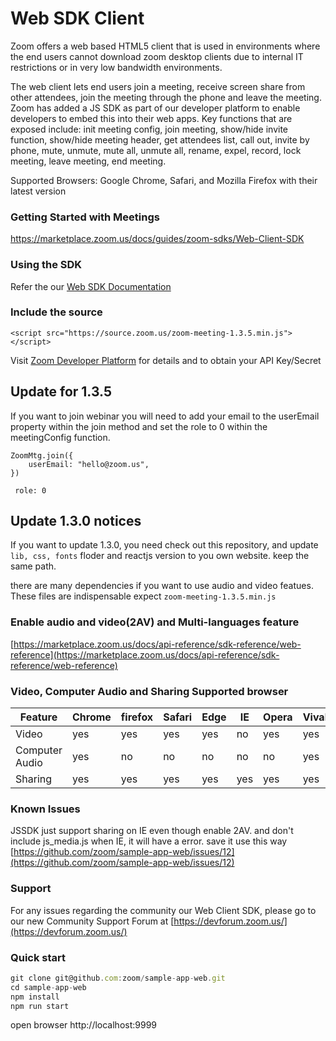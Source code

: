 # Web SDK Client

Zoom offers a web based HTML5 client that is used in environments where the end users cannot download zoom desktop clients due to internal IT restrictions or in very low bandwidth environments. 

The web client lets end users join a meeting, receive screen share from other attendees, join the meeting through the phone and leave the meeting. Zoom has added a JS SDK as part of our developer platform to enable developers to embed this into their web apps. Key functions that are exposed include: init meeting config, join meeting, show/hide invite function, show/hide meeting header, get attendees list, call out, invite by phone, mute, unmute, mute all, unmute all, rename, expel, record, lock meeting, leave meeting, end meeting.

Supported Browsers: Google Chrome, Safari, and Mozilla Firefox with their latest version

### Getting Started with Meetings
https://marketplace.zoom.us/docs/guides/zoom-sdks/Web-Client-SDK

### Using the SDK

Refer the our [Web SDK Documentation](https://marketplace.zoom.us/docs/api-reference/sdk-reference/web-reference)

### Include the source

```<script src="https://source.zoom.us/zoom-meeting-1.3.5.min.js"></script>```
  
Visit [Zoom Developer Platform](https://devforum.zoom.us) for details and to obtain your API Key/Secret

## Update for 1.3.5
If you want to join webinar you will need to add your email to the userEmail property within the join method and set the role to 0 within the meetingConfig function. 

```
ZoomMtg.join({
    userEmail: "hello@zoom.us",
})
 ```
 ```
  role: 0
 ```
          

## Update 1.3.0 notices

If you want to update 1.3.0, you need check out this repository, and update `lib, css, fonts` floder and reactjs version to you own website. keep the same path.

there are many dependencies if you want to use audio and video featues. These files are indispensable expect `zoom-meeting-1.3.5.min.js`

### Enable audio and video(2AV) and Multi-languages feature

[https://marketplace.zoom.us/docs/api-reference/sdk-reference/web-reference](https://marketplace.zoom.us/docs/api-reference/sdk-reference/web-reference)

### Video, Computer Audio and Sharing Supported browser

Feature | Chrome | firefox | Safari | Edge | IE | Opera | Vivaldi
------------ | ------------- | ------------ | ------------- | ------------ |  ------------- | ------------ | ------------
Video | yes| yes | yes | yes | no | yes | yes
Computer Audio | yes | no | no | no | no | no | yes 
Sharing | yes | yes | yes | yes | yes| yes | yes

### Known Issues

JSSDK just support sharing on IE even though enable 2AV. and don't include js_media.js when IE, it will have a error.
save it use this way [https://github.com/zoom/sample-app-web/issues/12](https://github.com/zoom/sample-app-web/issues/12)

### Support
For any issues regarding the community our Web Client SDK, please go to our new Community Support Forum at [https://devforum.zoom.us/](https://devforum.zoom.us/)

### Quick start
```javascript
git clone git@github.com:zoom/sample-app-web.git
cd sample-app-web
npm install
npm run start
```
open browser http://localhost:9999

